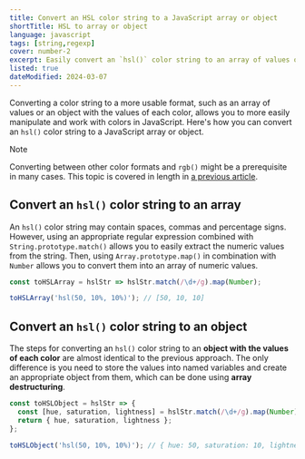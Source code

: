 ```yaml
---
title: Convert an HSL color string to a JavaScript array or object
shortTitle: HSL to array or object
language: javascript
tags: [string,regexp]
cover: number-2
excerpt: Easily convert an `hsl()` color string to an array of values or an object with the values of each color.
listed: true
dateModified: 2024-03-07
---
```


Converting a color string to a more usable format, such as an array of values or an object with the values of each color, allows you to more easily manipulate and work with colors in JavaScript. Here's how you can convert an `hsl()` color string to a JavaScript array or object.

> [!NOTE]
>
> Converting between other color formats and `rgb()` might be a prerequisite in many cases. This topic is covered in length in [a previous article](/js/s/rgb-hex-hsl-hsb-color-format-conversion).

## Convert an `hsl()` color string to an array

An `hsl()` color string may contain spaces, commas and percentage signs. However, using an appropriate regular expression combined with `String.prototype.match()` allows you to easily extract the numeric values from the string. Then, using `Array.prototype.map()` in combination with `Number` allows you to convert them into an array of numeric values.

```js
const toHSLArray = hslStr => hslStr.match(/\d+/g).map(Number);

toHSLArray('hsl(50, 10%, 10%)'); // [50, 10, 10]
```

## Convert an `hsl()` color string to an object

The steps for converting an `hsl()` color string to an **object with the values of each color** are almost identical to the previous approach. The only difference is you need to store the values into named variables and create an appropriate object from them, which can be done using **array destructuring**.

```js
const toHSLObject = hslStr => {
  const [hue, saturation, lightness] = hslStr.match(/\d+/g).map(Number);
  return { hue, saturation, lightness };
};

toHSLObject('hsl(50, 10%, 10%)'); // { hue: 50, saturation: 10, lightness: 10 }
```
